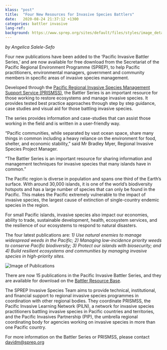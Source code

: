 ```yaml
---
klass: "post"
title:  "Four New Resources for Invasive Species Battlers"
date:   2020-08-24 21:37:12 +1300
categories: battler invasive
lang-ref:
background: https://www.sprep.org/sites/default/files/styles/image_detai_670_400_/public/images/news/Battler%20Series_New%20Pubs.jpg?itok=uLLJpz23/600x300
---
```

*by Angelica Salele-Sefo*

Four new publications have been added to the ‘Pacific Invasive Battler Series,’ and are now available for free download from the Secretariat of the Pacific Regional Environment Programme (SPREP), to help Pacific practitioners, environmental managers, government and community members in specific areas of invasive species management.

Developed through the [Pacific Regional Invasive Species Management Support Service (PRISMSS)](https://www.sprep.org/invasive-species-management-in-the-pacific/prismss), the Battler Series is an important resource for those working to restore ecosystems and manage invasive species. It provides tested best practice approaches through step by step guidance, case studies and visual aid for those battling invasive species. 

The series provides information and case-studies that can assist those working in the field and is written in a user-friendly way.

“Pacific communities, while separated by vast ocean space, share many things in common including a heavy reliance on the environment for food, shelter, and economic stability,” said Mr Bradley Myer, Regional Invasive Species Project Manager.

“The Battler Series is an important resource for sharing information and management techniques for invasive species that many islands have in common.”

The Pacific region is diverse in population and spans one third of the Earth’s surface. With around 30,000 islands, it is one of the world’s biodiversity hotspots and has a large number of species that can only be found in the Pacific. This makes the Pacific extremely vulnerable to the impact of invasive species, the largest cause of extinction of single-country endemic species in the region.

For small Pacific islands, invasive species also impact our economies, ability to trade, sustainable development, health, ecosystem services, and the resilience of our ecosystems to respond to natural disasters.

The four latest publications are: *1) Use natural enemies to manage widespread weeds in the Pacific; 2) Managing low-incidence priority weeds to conserve Pacific biodiversity; 3) Protect our islands with biosecurity; and 4) Build resilient ecosystems and communities by managing invasive species in high-priority sites.*

![Image of Publications](https://www.sprep.org/sites/default/files/users/angelicas/Protect%20Our%20Islands_Battler%20Series.jpg)

There are now 15 publications in the Pacific Invasive Battler Series, and they are available for download on the [Battler Resource Base](https://piln.sprep.org/).

The SPREP Invasive Species Team aims to provide technical, institutional, and financial support to regional invasive species programmes in coordination with other regional bodies. They coordinate PRISMSS, the Pacific Invasive Learning Network (PILN), a network for invasive species practitioners battling invasive species in Pacific countries and territories, and the Pacific Invasives Partnership (PIP), the umbrella regional coordinating body for agencies working on invasive species in more than one Pacific country.

For more information on the Battler Series or PRISMSS, please contact [davidm@sprep.org](davidm@sprep.org) 
